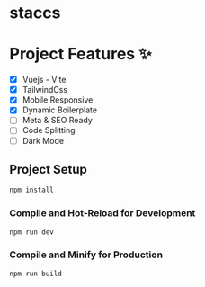 <h1>staccs</h1>

# Project Features ✨

- [x] Vuejs - Vite
- [x] TailwindCss
- [x] Mobile Responsive
- [x] Dynamic Boilerplate
- [ ] Meta & SEO Ready
- [ ] Code Splitting
- [ ] Dark Mode

## Project Setup

```sh
npm install
```

### Compile and Hot-Reload for Development

```sh
npm run dev
```

### Compile and Minify for Production

```sh
npm run build
```
